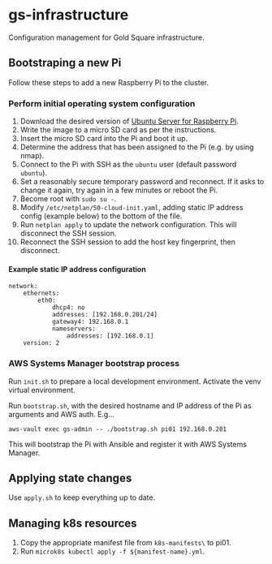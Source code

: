 # gs-infrastructure
Configuration management for Gold Square infrastructure.

## Bootstraping a new Pi

Follow these steps to add a new Raspberry Pi to the cluster.

### Perform initial operating system configuration

1. Download the desired version of [Ubuntu Server for Raspberry Pi](https://ubuntu.com/download/raspberry-pi).
1. Write the image to a micro SD card as per the instructions.
1. Insert the micro SD card into the Pi and boot it up.
1. Determine the address that has been assigned to the Pi (e.g. by using nmap).
1. Connect to the Pi with SSH as the `ubuntu` user (default password `ubuntu`).
1. Set a reasonably secure temporary password and reconnect. If it asks to change it again, try again in a few minutes or reboot the Pi.
1. Become root with `sudo su -`.
1. Modify `/etc/netplan/50-cloud-init.yaml`, adding static IP address config (example below) to the bottom of the file.
1. Run `netplan apply` to update the network configuration. This will disconnect the SSH session.
1. Reconnect the SSH session to add the host key fingerprint, then disconnect.

#### Example static IP address configuration

```
network:
    ethernets:
        eth0:
            dhcp4: no
            addresses: [192.168.0.201/24]
            gateway4: 192.168.0.1
            nameservers:
                addresses: [192.168.0.1]
    version: 2
```

### AWS Systems Manager bootstrap process

Run `init.sh` to prepare a local development environment.  Activate the venv virtual environment.

Run `bootstrap.sh`, with the desired hostname and IP address of the Pi as arguments and AWS auth. E.g...

```
aws-vault exec gs-admin -- ./bootstrap.sh pi01 192.168.0.201
```

This will bootstrap the Pi with Ansible and register it with AWS Systems Manager.

## Applying state changes

Use `apply.sh` to keep everything up to date.

## Managing k8s resources

1. Copy the appropriate manifest file from `k8s-manifests\` to pi01.
1. Run `microk8s kubectl apply -f ${manifest-name}.yml`.
